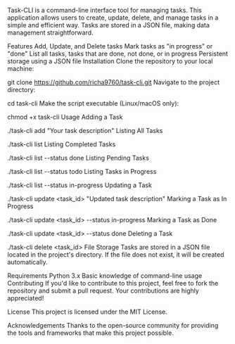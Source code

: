 Task-CLI is a command-line interface tool for managing tasks. This application allows users to create, update, delete, and manage tasks in a simple and efficient way. Tasks are stored in a JSON file, making data management straightforward.

Features
Add, Update, and Delete tasks
Mark tasks as "in progress" or "done"
List all tasks, tasks that are done, not done, or in progress
Persistent storage using a JSON file
Installation
Clone the repository to your local machine:


git clone https://github.com/richa9760/task-cli.git
Navigate to the project directory:


cd task-cli
Make the script executable (Linux/macOS only):


chmod +x task-cli
Usage
Adding a Task

./task-cli add "Your task description"
Listing All Tasks

./task-cli list
Listing Completed Tasks

./task-cli list --status done
Listing Pending Tasks

./task-cli list --status todo
Listing Tasks in Progress

./task-cli list --status in-progress
Updating a Task

./task-cli update <task_id> "Updated task description"
Marking a Task as In Progress

./task-cli update <task_id> --status in-progress
Marking a Task as Done

./task-cli update <task_id> --status done
Deleting a Task

./task-cli delete <task_id>
File Storage
Tasks are stored in a JSON file located in the project's directory. If the file does not exist, it will be created automatically.

Requirements
Python 3.x
Basic knowledge of command-line usage
Contributing
If you'd like to contribute to this project, feel free to fork the repository and submit a pull request. Your contributions are highly appreciated!

License
This project is licensed under the MIT License.

Acknowledgements
Thanks to the open-source community for providing the tools and frameworks that make this project possible.

